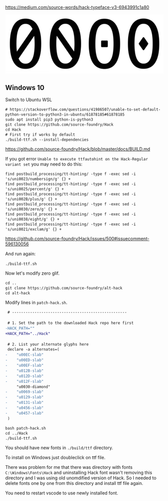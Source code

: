 https://medium.com/source-words/hack-typeface-v3-6943991c1a80

![](./Hack_zero_variants.png)

## Windows 10

Switch to Ubuntu WSL

```
# https://stackoverflow.com/questions/41986507/unable-to-set-default-python-version-to-python3-in-ubuntu/61878185#61878185
sudo apt install pip3 python-is-python3
git clone https://github.com/source-foundry/Hack
cd Hack
# First try if works by default
./build-ttf.sh --install-dependencies
```

https://github.com/source-foundry/Hack/blob/master/docs/BUILD.md

If you got error `Unable to execute ttfautohint on the Hack-Regular variant set` you may need to do this:

```
find postbuild_processing/tt-hinting/ -type f -exec sed -i 's/uni0023/numbersign/g' {} +
find postbuild_processing/tt-hinting/ -type f -exec sed -i 's/uni0025/percent/g' {} +
find postbuild_processing/tt-hinting/ -type f -exec sed -i 's/uni002B/plus/g' {} +
find postbuild_processing/tt-hinting/ -type f -exec sed -i 's/uni0030/zero/g' {} +
find postbuild_processing/tt-hinting/ -type f -exec sed -i 's/uni0038/eight/g' {} +
find postbuild_processing/tt-hinting/ -type f -exec sed -i 's/uni0021/exclam/g' {} +
```

https://github.com/source-foundry/Hack/issues/500#issuecomment-596130056

And run again:

`./build-ttf.sh`

Now let's modify zero glif.

```
cd ..
git clone https://github.com/source-foundry/alt-hack
cd alt-hack
```

Modify lines in `patch-hack.sh`.

```diff
 # ---------------------------------------------------

 # 1. Set the path to the downloaded Hack repo here first
-HACK_PATH=""
+HACK_PATH="../Hack"

 # 2. List your alternate glyphs here
 declare -a alternates=(
-    "u00EC-slab"
-    "u00ED-slab"
-    "u00EF-slab"
-    "u012B-slab"
-    "u012D-slab"
-    "u012F-slab"
     "u0030-diamond"
-    "u0069-slab"
-    "u0129-slab"
-    "u0131-slab"
-    "u0456-slab"
-    "u0457-slab"
 )
```

```
bash patch-hack.sh
cd ../Hack
./build-ttf.sh
```

You should have new fonts in `./build/ttf` directory.

To install on Windows just doubleclick on ttf file.

There was problem for me that there was directory with fonts `C:\Windows\Fonts\Hack` and uninstalling Hack font wasn't removing this directory and I was using old unomdified version of Hack. So I needed to delete fonts one by one from this directory and install ttf file again.

You need to restart vscode to use newly installed font.
